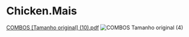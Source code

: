 # Chicken.Mais
[COMBOS [Tamanho original] (10).pdf](https://github.com/CorporationCods/Chicken.Mais/files/9482955/COMBOS.Tamanho.original.10.pdf)
![COMBOS  Tamanho original  (4)](https://user-images.githubusercontent.com/112194107/188278960-f45412f7-fee7-4bd0-b118-03a1fec8172d.png)
